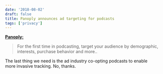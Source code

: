 ```yaml
---
date: '2018-08-02'
draft: false
title: Panoply announces ad targeting for podcasts
tags: ['privacy']
---
```


**[Panoply:](https://twitter.com/Panoply/status/1024311223083520001)**

> For the first time in podcasting, target your audience by demographic, interests, purchase behavior and more..<!-- excerpt -->

The last thing we need is the ad industry co-opting podcasts to enable more invasive tracking. No, thanks.
